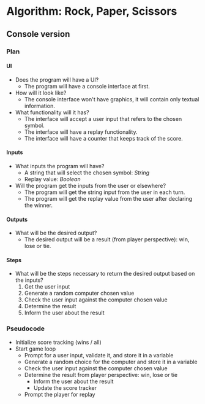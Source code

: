 # Algorithm: Rock, Paper, Scissors

## Console version

### Plan

#### UI

- Does the program will have a UI?
  - The program will have a console interface at first.
- How will it look like?
  - The console interface won't have graphics, it will contain only textual information.
- What functionality will it has?
  - The interface will accept a user input that refers to the chosen symbol.
  - The interface will have a replay functionality.
  - The interface will have a counter that keeps track of the score.

#### Inputs

- What inputs the program will have?
  - A string that will select the chosen symbol: _String_
  - Replay value: _Boolean_
- Will the program get the inputs from the user or elsewhere?
  - The program will get the string input from the user in each turn.
  - The program will get the replay value from the user after declaring the winner.

#### Outputs

- What will be the desired output?
  - The desired output will be a result (from player perspective): win, lose or tie.

#### Steps

- What will be the steps necessary to return the desired output based on the inputs?
  1. Get the user input
  2. Generate a random computer chosen value
  3. Check the user input against the computer chosen value
  4. Determine the result
  5. Inform the user about the result

### Pseudocode

- Initialize score tracking (wins / all)
- Start game loop
  - Prompt for a user input, validate it, and store it in a variable
  - Generate a random choice for the computer and store it in a variable
  - Check the user input against the computer chosen value
  - Determine the result from player perspective: win, lose or tie
    - Inform the user about the result
    - Update the score tracker
  - Prompt the player for replay
